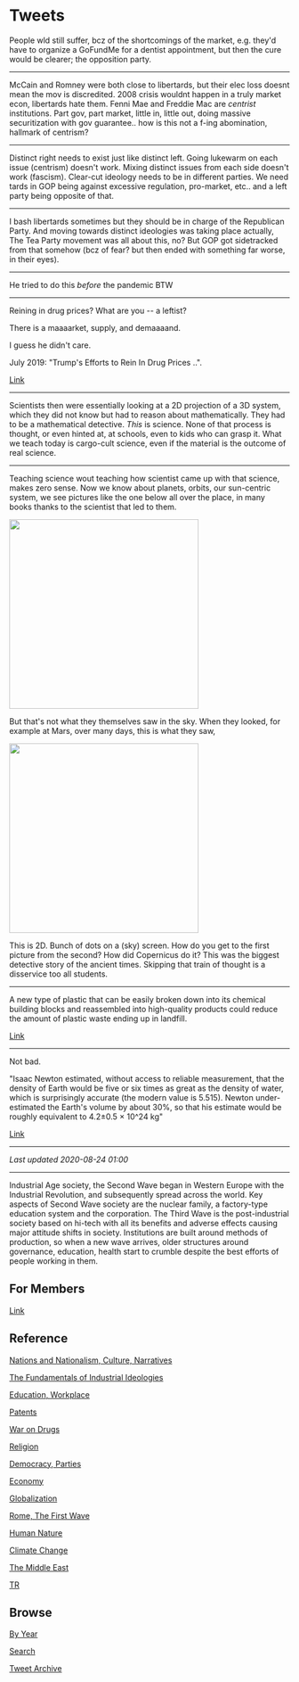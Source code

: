 # Tweets


People wld still suffer, bcz of the shortcomings of the market,
e.g. they'd have to organize a GoFundMe for a dentist appointment, but
then the cure would be clearer; the opposition party.

---

McCain and Romney were both close to libertards, but their elec loss
doesnt mean the mov is discredited. 2008 crisis wouldnt happen in a
truly market econ, libertards hate them. Fenni Mae and Freddie Mac are
*centrist* institutions. Part gov, part market, little in, little out,
doing massive securitization with gov guarantee.. how is this not a
f-ing abomination, hallmark of centrism?

---

Distinct right needs to exist just like distinct left. Going lukewarm
on each issue (centrism) doesn't work. Mixing distinct issues from
each side doesn't work (fascism). Clear-cut ideology needs to be in
different parties. We need tards in GOP being against excessive
regulation, pro-market, etc.. and a left party being opposite of that.

---

I bash libertards sometimes but they should be in charge of the
Republican Party. And moving towards distinct ideologies was taking
place actually, The Tea Party movement was all about this, no? But GOP
got sidetracked from that somehow (bcz of fear? but then ended with
something far worse, in their eyes).

---

He tried to do this *before* the pandemic BTW

---

Reining in drug prices? What are you -- a leftist?

There is a maaaarket, supply, and demaaaand.

I guess he didn't care. 

July 2019: "Trump's Efforts to Rein In Drug Prices ..".

[Link](https://www.nytimes.com/2019/07/11/health/drug-prices-rebate-donald-trump.html)

---

Scientists then were essentially looking at a 2D projection of a 3D
system, which they did not know but had to reason about
mathematically. They had to be a mathematical detective. *This* is
science. None of that process is thought, or even hinted at, at
schools, even to kids who can grasp it. What we teach today is
cargo-cult science, even if the material is the outcome of real
science.

---

Teaching science wout teaching how scientist came up with that
science, makes zero sense. Now we know about planets, orbits, our
sun-centric system, we see pictures like the one below all over the
place, in many books thanks to the scientist that led to them.

<img width="340" src="https://ak.picdn.net/shutterstock/videos/1006650247/thumb/1.jpg"/>

But that's not what they themselves saw in the sky. When they looked,
for example at Mars, over many days, this is what they saw,

<img width="340" src="https://external-preview.redd.it/XJ4ccZlh33IP9nQrp5nzGb-N-bXUKoiND4rjWbwrd-8.jpg?width=960&crop=smart&auto=webp&s=6f11fbd1a9de1ed103ecf44a58995fd2c71f9160"/>

This is 2D. Bunch of dots on a (sky) screen. How do you get to the
first picture from the second? How did Copernicus do it? This was the
biggest detective story of the ancient times. Skipping that train of
thought is a disservice too all students.

---

A new type of plastic that can be easily broken down into its chemical building blocks and reassembled into high-quality products could reduce the amount of plastic waste ending up in landfill.

[Link](https://www.newscientist.com/article/2252265-a-new-type-of-plastic-may-be-the-first-that-is-infinitely-recyclable/#ixzz6VsburzcR)

---

Not bad. 

"Isaac Newton estimated, without access to reliable measurement, that
the density of Earth would be five or six times as great as the
density of water, which is surprisingly accurate (the modern value is
5.515). Newton under-estimated the Earth's volume by about 30%, so
that his estimate would be roughly equivalent to 4.2±0.5 × 10^24 kg"

[Link](https://en.wikipedia.org/wiki/Earth_mass#Early_estimates)

---

*Last updated 2020-08-24 01:00*

---

Industrial Age society, the Second Wave began in Western Europe with
the Industrial Revolution, and subsequently spread across the
world. Key aspects of Second Wave society are the nuclear family, a
factory-type education system and the corporation. The Third Wave is
the post-industrial society based on hi-tech with all its benefits and
adverse effects causing major attitude shifts in society. Institutions
are built around methods of production, so when a new wave arrives,
older structures around governance, education, health start to crumble
despite the best efforts of people working in them.

## For Members

[Link](https://thirdwave-members.herokuapp.com)

## Reference

[Nations and Nationalism, Culture, Narratives](/2013/02/nations-and-nationalism.md)

[The Fundamentals of Industrial Ideologies](/2011/04/fundamentals-of-industrial-ideologies.md)

[Education, Workplace](2017/09/education-workplace.md)

[Patents](/2018/09/patents.md)

[War on Drugs](/2019/11/war-on-drugs.md)

[Religion](/2015/04/god-religion.md)

[Democracy, Parties](/2016/11/democracy.md)

[Economy](/2018/05/economy.md)

[Globalization](/2018/09/globalization.md)

[Rome, The First Wave](/2017/12/rome.md)

[Human Nature](/2020/07/human-nature.md)

[Climate Change](/2018/12/climate.md)

[The Middle East](/2019/07/middleeast.md)

[TR](../tr)

## Browse

[By Year](years.md)

[Search](search.html)

[Tweet Archive](/tweets/README.md)
